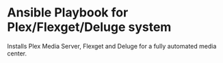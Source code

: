 # Ansible Playbook for Plex/Flexget/Deluge system

Installs Plex Media Server, Flexget and Deluge for a fully automated media center.
